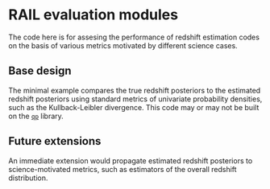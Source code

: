 # RAIL evaluation modules

The code here is for assesing the performance of redshift estimation codes on the basis of various metrics motivated by different science cases.

## Base design

The minimal example compares the true redshift posteriors to the estimated redshift posteriors using standard metrics of univariate probability densities, such as the Kullback-Leibler divergence.
This code may or may not be built on the [`qp`](https://github.com/aimalz/qp) library.

## Future extensions

An immediate extension would propagate estimated redshift posteriors to science-motivated metrics, such as estimators of the overall redshift distribution.

